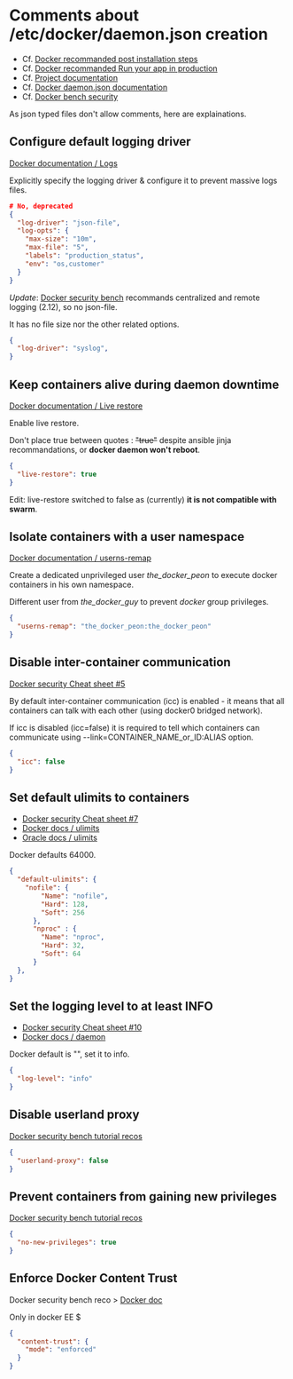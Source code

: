 # Comments about /etc/docker/daemon.json creation

- Cf. [Docker recommanded post installation steps](https://docs.docker.com/install/linux/linux-postinstall/)
- Cf. [Docker recommanded Run your app in production](https://docs.docker.com/get-started/orchestration/)
- Cf. [Project documentation](https://github.com/youpiwaza/ansible-install-web-server/tree/master/ansible/roles/docker-installation/tasks)
- Cf. [Docker daemon.json documentation](https://docs.docker.com/engine/reference/commandline/dockerd/#daemon-configuration-file)
- Cf. [Docker bench security](https://github.com/docker/docker-bench-security)

As json typed files don't allow comments, here are explainations.

## Configure default logging driver

[Docker documentation / Logs](https://docs.docker.com/install/linux/linux-postinstall/#configure-default-logging-driver)

Explicitly specify the logging driver & configure it to prevent massive logs files.

```json
# No, deprecated
{
  "log-driver": "json-file",
  "log-opts": {
    "max-size": "10m",
    "max-file": "5",
    "labels": "production_status",
    "env": "os,customer"
  }
}
```

*Update*: [Docker security bench](https://www.digitalocean.com/community/tutorials/how-to-audit-docker-host-security-with-docker-bench-for-security-on-ubuntu-16-04#step-3-%E2%80%94-correcting-docker-daemon-configuration-warnings)
 recommands centralized and remote logging (2.12), so no json-file.

It has no file size nor the other related options.

```json
{
  "log-driver": "syslog",
}
```

## Keep containers alive during daemon downtime

[Docker documentation / Live restore](https://docs.docker.com/config/containers/live-restore/)

Enable live restore.

Don't place true between quotes : ~~"true"~~ despite ansible jinja recommandations, or **docker daemon won't reboot**.

```json
{
  "live-restore": true
}
```

Edit: live-restore switched to false as (currently) **it is not compatible with swarm**.

## Isolate containers with a user namespace

[Docker documentation / userns-remap](https://docs.docker.com/engine/security/userns-remap/)

Create a dedicated unprivileged user *the_docker_peon* to execute docker containers in his own namespace.

Different user from *the_docker_guy* to prevent *docker* group privileges.

```json
{
  "userns-remap": "the_docker_peon:the_docker_peon"
}
```

## Disable inter-container communication

[Docker security Cheat sheet #5](https://github.com/OWASP/CheatSheetSeries/blob/master/cheatsheets/Docker_Security_Cheat_Sheet.md#rule-5---disable-inter-container-communication---iccfalse)

By default inter-container communication (icc) is enabled - it means that all containers can talk with each other (using docker0 bridged network).

If icc is disabled (icc=false) it is required to tell which containers can communicate using --link=CONTAINER_NAME_or_ID:ALIAS option.

```json
{
  "icc": false
}
```

## Set default ulimits to containers

- [Docker security Cheat sheet #7](https://github.com/OWASP/CheatSheetSeries/blob/master/cheatsheets/Docker_Security_Cheat_Sheet.md#rule-7---limit-resources-memory-cpu-file-descriptors-processes-restarts)
- [Docker docs / ulimits](https://docs.docker.com/engine/reference/commandline/run/#set-ulimits-in-container---ulimit)
- [Oracle docs / ulimits](https://docs.oracle.com/en/operating-systems/oracle-linux/docker/ch04s16.html)

Docker defaults 64000.

```json
{
  "default-ulimits": {
    "nofile": {
        "Name": "nofile",
        "Hard": 128,
        "Soft": 256
      },
      "nproc" : {
        "Name": "nproc",
        "Hard": 32,
        "Soft": 64
      }
  },
}
```

## Set the logging level to at least INFO

- [Docker security Cheat sheet #10](https://github.com/OWASP/CheatSheetSeries/blob/master/cheatsheets/Docker_Security_Cheat_Sheet.md#rule-10---set-the-logging-level-to-at-least-info)
- [Docker docs / daemon](https://docs.docker.com/engine/reference/commandline/dockerd/#daemon-configuration-file)

Docker default is "", set it to info.

```json
{
  "log-level": "info"
}
```

## Disable userland proxy

[Docker security bench tutorial recos](https://www.digitalocean.com/community/tutorials/how-to-audit-docker-host-security-with-docker-bench-for-security-on-ubuntu-16-04#step-3-%E2%80%94-correcting-docker-daemon-configuration-warnings)

```json
{
  "userland-proxy": false
}
```

## Prevent containers from gaining new privileges

[Docker security bench tutorial recos](https://www.digitalocean.com/community/tutorials/how-to-audit-docker-host-security-with-docker-bench-for-security-on-ubuntu-16-04#step-3-%E2%80%94-correcting-docker-daemon-configuration-warnings)

```json
{
  "no-new-privileges": true
}
```

## Enforce Docker Content Trust

Docker security bench reco > [Docker doc](https://docs.docker.com/engine/security/trust/content_trust/#enabling-dct-within-the-docker-enterprise-engine)

Only in docker EE $

```json
{
  "content-trust": {
    "mode": "enforced"
  }
}
```
